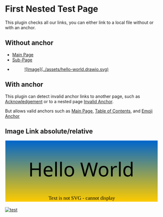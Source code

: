 # First Nested Test Page

This plugin checks all our links,
you can either link to a local file without or with an anchor.

## Without anchor

* [Main Page](../index.md)
* [Sub-Page](./page2.md)
* <figure markdown>
  <a href="../assets/hello-world.drawio.svg">
    ![Image](../assets/hello-world.drawio.svg)
  </a>
</figure>

## With anchor

This plugin can detect invalid anchor links to another page, such as
[Acknowledgement](../index.md#BAD_ANCHOR)
or to a nested page
[Invalid Anchor](./page2.md#BAD_ANCHOR).

But allows valid anchors such as
[Main Page](../index.md#mkdocs-htmlproofer-plugin),
[Table of Contents](../index.md#table-of-contents), and
[Emoji Anchor](./page2.md#title-with-emojis)

## Image Link absolute/relative

<a href="../assets/hello-world.drawio.svg">![test](../assets/hello-world.drawio.svg)</a>

<a href="/assets/hello-world.drawio.svg">![test](/assets/hello-world.drawio.svg)</a>
